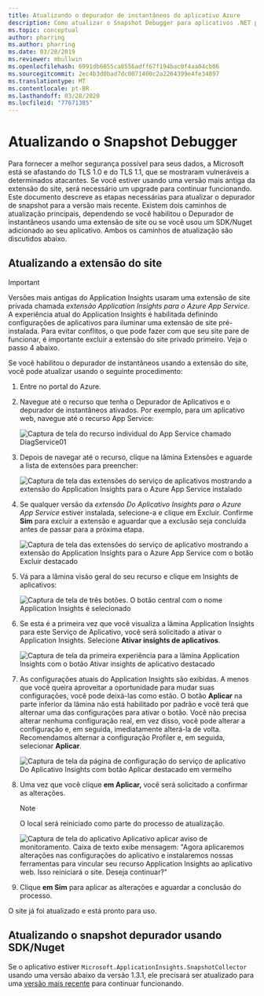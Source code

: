 ```yaml
---
title: Atualizando o depurador de instantâneos do aplicativo Azure
description: Como atualizar o Snapshot Debugger para aplicativos .NET para a versão mais recente no Azure App Services ou através de pacotes Nuget
ms.topic: conceptual
author: pharring
ms.author: pharring
ms.date: 03/28/2019
ms.reviewer: mbullwin
ms.openlocfilehash: 6991db6055ca8556adff67f194bac0f4aa04cb06
ms.sourcegitcommit: 2ec4b3d0bad7dc0071400c2a2264399e4fe34897
ms.translationtype: MT
ms.contentlocale: pt-BR
ms.lasthandoff: 03/28/2020
ms.locfileid: "77671385"
---
```

# <a name="upgrading-the-snapshot-debugger"></a>Atualizando o Snapshot Debugger

Para fornecer a melhor segurança possível para seus dados, a Microsoft está se afastando do TLS 1.0 e do TLS 1.1, que se mostraram vulneráveis a determinados atacantes. Se você estiver usando uma versão mais antiga da extensão do site, será necessário um upgrade para continuar funcionando. Este documento descreve as etapas necessárias para atualizar o depurador de snapshot para a versão mais recente. Existem dois caminhos de atualização principais, dependendo se você habilitou o Depurador de instantâneos usando uma extensão de site ou se você usou um SDK/Nuget adicionado ao seu aplicativo. Ambos os caminhos de atualização são discutidos abaixo. 

## <a name="upgrading-the-site-extension"></a>Atualizando a extensão do site

> [!IMPORTANT]
> Versões mais antigas do Application Insights usaram uma extensão de site privada chamada _extensão Application Insights para o Azure App Service_. A experiência atual do Application Insights é habilitada definindo configurações de aplicativos para iluminar uma extensão de site pré-instalada.
> Para evitar conflitos, o que pode fazer com que seu site pare de funcionar, é importante excluir a extensão do site privado primeiro. Veja o passo 4 abaixo.

Se você habilitou o depurador de instantâneos usando a extensão do site, você pode atualizar usando o seguinte procedimento:

1. Entre no portal do Azure.
2. Navegue até o recurso que tenha o Depurador de Aplicativos e o depurador de instantâneos ativados. Por exemplo, para um aplicativo web, navegue até o recurso App Service:

   ![Captura de tela do recurso individual do App Service chamado DiagService01](./media/snapshot-debugger-upgrade/app-service-resource.png)

3. Depois de navegar até o recurso, clique na lâmina Extensões e aguarde a lista de extensões para preencher:

   ![Captura de tela das extensões do serviço de aplicativos mostrando a extensão do Application Insights para o Azure App Service instalado](./media/snapshot-debugger-upgrade/application-insights-site-extension-to-be-deleted.png)

4. Se qualquer versão da _extensão Do Aplicativo Insights para o Azure App Service_ estiver instalada, selecione-a e clique em Excluir. Confirme **Sim** para excluir a extensão e aguardar que a exclusão seja concluída antes de passar para a próxima etapa.

   ![Captura de tela das extensões do serviço de aplicativo mostrando a extensão do Application Insights para o Azure App Service com o botão Excluir destacado](./media/snapshot-debugger-upgrade/application-insights-site-extension-delete.png)

5. Vá para a lâmina visão geral do seu recurso e clique em Insights de aplicativos:

   ![Captura de tela de três botões. O botão central com o nome Application Insights é selecionado](./media/snapshot-debugger-upgrade/application-insights-button.png)

6. Se esta é a primeira vez que você visualiza a lâmina Application Insights para este Serviço de Aplicativo, você será solicitado a ativar o Application Insights. Selecione **Ativar insights de aplicativos**.
 
   ![Captura de tela da primeira experiência para a lâmina Application Insights com o botão Ativar insights de aplicativo destacado](./media/snapshot-debugger-upgrade/turn-on-application-insights.png)

7. As configurações atuais do Application Insights são exibidas. A menos que você queira aproveitar a oportunidade para mudar suas configurações, você pode deixá-las como estão. O botão **Aplicar** na parte inferior da lâmina não está habilitado por padrão e você terá que alternar uma das configurações para ativar o botão. Você não precisa alterar nenhuma configuração real, em vez disso, você pode alterar a configuração e, em seguida, imediatamente alterá-la de volta. Recomendamos alternar a configuração Profiler e, em seguida, selecionar **Aplicar**.

   ![Captura de tela da página de configuração do serviço de aplicativo Do Aplicativo Insights com botão Aplicar destacado em vermelho](./media/snapshot-debugger-upgrade/view-application-insights-data.png)

8. Uma vez que você clique **em Aplicar,** você será solicitado a confirmar as alterações.

    > [!NOTE]
    > O local será reiniciado como parte do processo de atualização.

   ![Captura de tela do aplicativo Aplicativo aplicar aviso de monitoramento. Caixa de texto exibe mensagem: "Agora aplicaremos alterações nas configurações do aplicativo e instalaremos nossas ferramentas para vincular seu recurso Application Insights ao aplicativo web. Isso reiniciará o site. Deseja continuar?"](./media/snapshot-debugger-upgrade/apply-monitoring-settings.png)

9. Clique **em Sim** para aplicar as alterações e aguardar a conclusão do processo.

O site já foi atualizado e está pronto para uso.

## <a name="upgrading-snapshot-debugger-using-sdknuget"></a>Atualizando o snapshot depurador usando SDK/Nuget

Se o aplicativo estiver `Microsoft.ApplicationInsights.SnapshotCollector` usando uma versão abaixo da versão 1.3.1, ele precisará ser atualizado para uma [versão mais recente](https://www.nuget.org/packages/Microsoft.ApplicationInsights.SnapshotCollector) para continuar funcionando.
